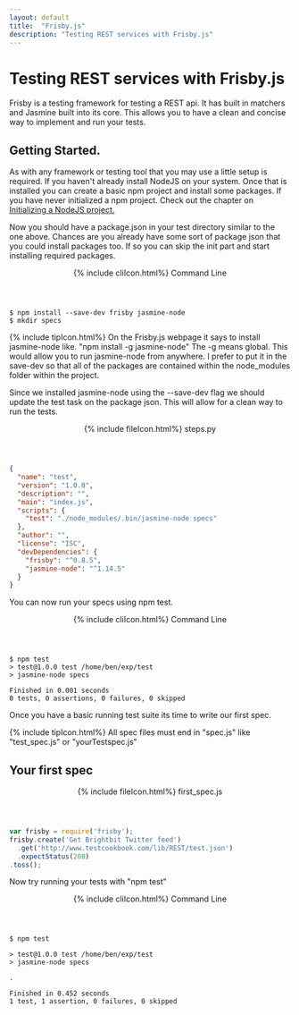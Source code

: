 ```yaml
---
layout: default
title:  "Frisby.js"
description: "Testing REST services with Frisby.js"
---
```

# Testing REST services with Frisby.js

Frisby is a testing framework for testing a REST api. It has built in matchers
and Jasmine built into its core.  This allows you to have a clean and concise
way to implement and run your tests.

## Getting Started.

As with any framework or testing tool that you may use a little setup is
required.  If you haven't already install NodeJS on your system.  Once that is
installed you can create a basic npm project and install some packages.  If you
have never initialized a npm project. Check out the chapter on [Initializing a
NodeJS project.](/book/programming/javascript/npm_project.html)

Now you should have a package.json in your test directory similar to the one
above.  Chances are you already have some sort of package json that you could
install packages too.  If so you can skip the init part and start installing
required packages.


<header class="cm1 w3-grey">
  {% include cliIcon.html%}
  Command Line
</header>


```
$ npm install --save-dev frisby jasmine-node
$ mkdir specs
```



<div class="w3-panel w3-pale-yellow w3-bottombar w3-topbar w3-border-green">
{% include tipIcon.html%}
  On the Frisby.js webpage it says to install jasmine-node like.
  "npm install -g jasmine-node" The -g means global.  This would allow you to
  run jasmine-node from anywhere.  I prefer to put it in the save-dev so that
  all of the packages are contained within the node_modules folder within the
  project.
</div>

Since we installed jasmine-node using the --save-dev flag we should update the
test task on the package json.  This will allow for a clean way to run the tests.

<header class="cm1 w3-blue">
  {% include fileIcon.html%}
  steps.py
</header>

```json
{
  "name": "test",
  "version": "1.0.0",
  "description": "",
  "main": "index.js",
  "scripts": {
    "test": "./node_modules/.bin/jasmine-node specs"
  },
  "author": "",
  "license": "ISC",
  "devDependencies": {
    "frisby": "^0.8.5",
    "jasmine-node": "^1.14.5"
  }
}
```

You can now run your specs using npm test.

<header class="cm1 w3-grey">
  {% include cliIcon.html%}
  Command Line
</header>

```
$ npm test
> test@1.0.0 test /home/ben/exp/test
> jasmine-node specs

Finished in 0.001 seconds
0 tests, 0 assertions, 0 failures, 0 skipped
```

Once you have a basic running test suite its time to write our first spec.  

<div class="w3-panel w3-pale-yellow w3-bottombar w3-topbar w3-border-green">
{% include tipIcon.html%}
  All spec files must end in "spec.js" like "test_spec.js" or "yourTestspec.js"
</div>

## Your first spec

<header class="cm1 w3-blue">
  {% include fileIcon.html%}
  first_spec.js
</header>

```javascript
var frisby = require('frisby');
frisby.create('Get Brightbit Twitter feed')
  .get('http://www.testcookbook.com/lib/REST/test.json')
  .expectStatus(200)
.toss();
```

Now try running your tests with "npm test"

<header class="cm1 w3-grey">
  {% include cliIcon.html%}
  Command Line
</header>

```
$ npm test

> test@1.0.0 test /home/ben/exp/test
> jasmine-node specs

.

Finished in 0.452 seconds
1 test, 1 assertion, 0 failures, 0 skipped
```
